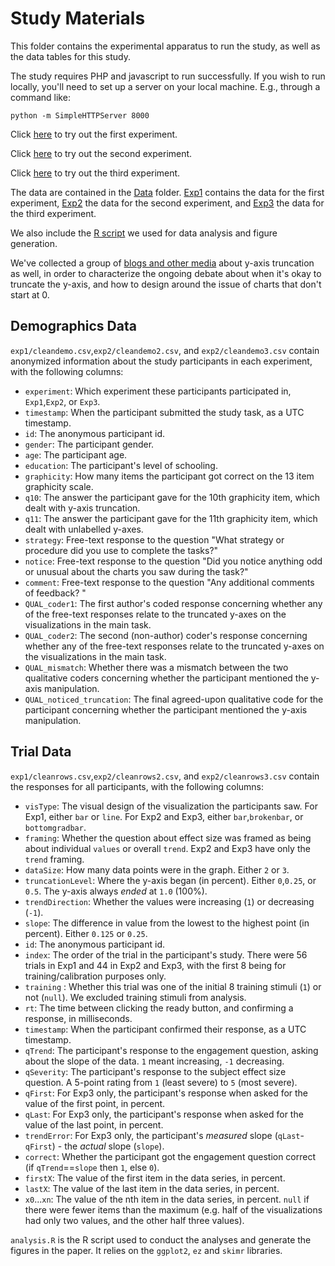 # Study Materials
This folder contains the experimental apparatus to run the study, as well as the data tables for this study.

The study requires PHP and javascript to run successfully.
If you wish to run locally, you'll need to set up a server on your local machine. E.g., through a command like:
```
python -m SimpleHTTPServer 8000
````

Click [here](consent.html?exp=exp1) to try out the first experiment.

Click [here](consent.html?exp=exp2) to try out the second experiment.

Click [here](consent.html?exp=exp3) to try out the third experiment.

The data are contained in the [Data](data/) folder.
[Exp1](data/exp1) contains the data for the first experiment, [Exp2](data/exp2) the data for the second experiment, and [Exp3](data/exp3) the data for the third experiment.

We also include the [R script](data/analysis.R) we used for data analysis and figure generation.

We've collected a group of [blogs and other media](blogs.csv) about y-axis truncation as well, in order to characterize the ongoing debate about when it's okay to truncate the y-axis, and how to design around the issue of charts that don't start at 0.

## Demographics Data
`exp1/cleandemo.csv`,`exp2/cleandemo2.csv`, and `exp2/cleandemo3.csv` contain anonymized information about the study participants in each experiment, with the following columns:
* `experiment`: Which experiment these participants participated in, `Exp1`,`Exp2`, or `Exp3`.
* `timestamp`: When the participant submitted the study task, as a UTC timestamp.
* `id`: The anonymous participant id.
* `gender`: The participant gender.
* `age`: The participant age.
* `education`: The participant's level of schooling.
* `graphicity`: How many items the participant got correct on the 13 item graphicity scale.
* `q10`: The answer the participant gave for the 10th graphicity item, which dealt with y-axis truncation.
* `q11`: The answer the participant gave for the 11th graphicity item, which dealt with unlabelled y-axes.
* `strategy`: Free-text response to the question "What strategy or procedure did you use to complete the tasks?"
* `notice`: Free-text response to the question "Did you notice anything odd or unusual about the charts you saw during the task?"
* `comment`: Free-text response to the question "Any additional comments of feedback? "
* `QUAL_coder1`: The first author's coded response concerning whether any of the free-text responses relate to the truncated y-axes on the visualizations in the main task.
* `QUAL_coder2`: The second (non-author) coder's response concerning whether any of the free-text responses relate to the truncated y-axes on the visualizations in the main task.
* `QUAL_mismatch`: Whether there was a mismatch between the two qualitative coders concerning whether the participant mentioned the y-axis manipulation.
* `QUAL_noticed_truncation`: The final agreed-upon qualitative code for the participant concerning whether the participant mentioned the y-axis manipulation.

## Trial Data
`exp1/cleanrows.csv`,`exp2/cleanrows2.csv`, and `exp2/cleanrows3.csv` contain the responses for all participants, with the following columns:

* `visType`: The visual design of the visualization the participants saw. For Exp1, either `bar` or `line`. For Exp2 and Exp3, either `bar`,`brokenbar`, or `bottomgradbar`.
* `framing`: Whether the question about effect size was framed as being about individual `values` or overall `trend`. Exp2 and Exp3 have only the `trend` framing.
* `dataSize`: How many data points were in the graph. Either `2` or `3`.
* `truncationLevel`: Where the y-axis began (in percent). Either `0`,`0.25`, or `0.5`. The y-axis always _ended_ at `1.0` (100%).
* `trendDirection`: Whether the values were increasing (`1`) or decreasing (`-1`).
* `slope`: The difference in value from the lowest to the highest point (in percent). Either `0.125` or `0.25`.
* `id`: The anonymous participant id.
* `index`: The order of the trial in the participant's study. There were 56 trials in Exp1 and 44 in Exp2 and Exp3, with the first 8 being for training/calibration purposes only.
* `training` : Whether this trial was one of the initial 8 training stimuli (`1`) or not (`null`). We excluded training stimuli from analysis.
* `rt`: The time between clicking the ready button, and confirming a response, in milliseconds.
* `timestamp`: When the participant confirmed their response, as a UTC timestamp.
* `qTrend`: The participant's response to the engagement question, asking about the slope of the data. `1` meant increasing, `-1` decreasing.
* `qSeverity`: The participant's response to the subject effect size question. A 5-point rating from `1` (least severe) to `5` (most severe).
* `qFirst`: For Exp3 only, the participant's response when asked for the value of the first point, in percent.
* `qLast`: For Exp3 only, the participant's response when asked for the value of the last point, in percent.
* `trendError`: For Exp3 only, the participant's *measured* slope (`qLast`-`qFirst`) - the *actual* slope (`slope`).
* `correct`: Whether the participant got the engagement question correct (if `qTrend`==`slope` then `1`, else `0`).
* `firstX`: The value of the first item in the data series, in percent.
* `lastX`: The value of the last item in the data series, in percent.
* `x0`...`xn`: The value of the nth item in the data series, in percent. `null` if there were fewer items than the maximum (e.g. half of the visualizations had only two values, and the other half three values).

`analysis.R` is the R script used to conduct the analyses and generate the figures in the paper. It relies on the `ggplot2`, `ez` and `skimr` libraries.
